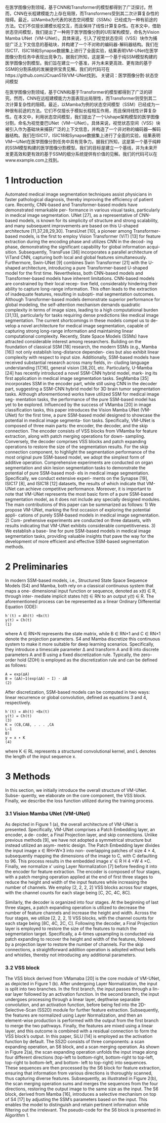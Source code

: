 在医学图像分割领域，基于CNN和Transformer的模型都得到了广泛探讨。然而，CNN在长程建模能力上存在局限，而Transformers受到其二次计算复杂性的阻碍。最近，以Mamba为代表的状态空间模型（SSMs）已经成为一种有前途的方法。它们不仅擅长建模长程交互，而且保持了线性计算复杂性。在本文中，借助状态空间模型，我们提出了一种用于医学图像分割的U形架构模型，命名为Vision Mamba UNet（VM-UNet）。具体来说，引入了视觉状态空间（VSS）块作为捕捉广泛上下文信息的基础块，并构建了一个不对称的编码器-解码器结构。我们在ISIC17、ISIC18和Synapse数据集上进行了全面实验，结果表明VM-UNet在医学图像分割任务中表现出竞争力。据我们所知，这是第一个基于纯SSM模型构建的医学图像分割模型。我们旨在建立一个基准，并为未来更高效、更有效的基于SSM的分割系统的发展提供宝贵见解。我们的代码可在https://github.com/JCruan519/VM-UNet找到。
关键词：医学图像分割·状态空间模型

在医学图像分割领域，基于CNN和基于Transformer的模型都得到了广泛的研究。然而，CNN在远程建模能力方面表现出局限性，而Transformer则受到其二次计算复杂性的阻碍。最近，以Mamba为例的状态空间模型（SSM）已经成为一种很有前途的方法。它们不仅擅长于模拟长程相互作用，而且保持线性计算复杂性。在本文中，利用状态空间模型，我们提出了一个Ushape架构模型的医学图像分割，命名为视觉曼巴UNet（VM—UNet）。具体来说，视觉状态空间（VSS）块被引入作为基础块来捕获广泛的上下文信息，并构造了一个非对称的编码器—解码器结构。我们在ISIC17，ISIC18和Synapse数据集上进行了全面的实验，结果表明VM—UNet在医学图像分割任务中具有竞争力。据我们所知，这是第一个基于纯粹的SSM模型构建的医学图像分割模型。我们的目标是建立一个基线，并为未来开发更高效和更有效的基于SSM的细分系统提供有价值的见解。我们的代码可以在www.example.com上找到。

# 1 Introduction

Automated medical image segmentation techniques assist physicians in faster
pathological diagnosis, thereby improving the efficiency of patient care. Recently,
CNN-based and Transformer-based models have demonstrated remarkable per-
formance in various visual tasks, particularly in medical image segmentation.
UNet [27], as a representative of CNN-based models, is known for its simplicity
of structure and strong scalability, and many subsequent improvements are based
on this U-shaped architecture [11,37,28,29,30]. TransUnet [10], a pioneer among
Transformer-based models, is the first to employ Vision Transformer (ViT) [13]
for feature extraction during the encoding phase and utilizes CNN in the decod-
ing phase, demonstrating the significant capability for global information acqui-
sition. Subsequently, TransFuse [36] incorporates a parallel architecture of ViTand CNN, capturing both local and global features simultaneously. Furthermore,
Swin-UNet [9] combines Swin Transformer [21] with the U-shaped architecture,
introducing a pure Transformer-based U-shaped model for the first time.
Nevertheless, both CNN-based models and Transformer-based models have
inherent limitations. CNN-based models are constrained by their local recep-
tive field, considerably hindering their ability to capture long-range information.
This often leads to the extraction of inadequate features, resulting in subopti-
mal segmentation outcomes. Although Transformer-based models demonstrate
superior performance for global modeling, the self-attention mechanism demands
quadratic complexity in terms of image sizes, leading to a high computational
burden [31,13], particularly for tasks requiring dense predictions like medical
image segmentation. The current shortcomings in these models compel us to de-
velop a novel architecture for medical image segmentation, capable of capturing
strong long-range information and maintaining linear computational complexity.
Recently, State Space Models (SSMs) have attracted considerable interest
among researchers. Building on the foundation of classical SSM [18] research,
the modern SSMs (e.g., Mamba [16]) not only establish long-distance dependen-
cies but also exhibit linear complexity with respect to input size. Additionally,
SSM-based models have received substantial research across many fields, in-
cluding language understanding [17,16], general vision [38,20], etc. Particularly,
U-Mamba [24] has recently introduced a novel SSM-CNN hybrid model, mark-
ing its first application in medical image segmentation tasks. SegMamba [35]
incorporates SSM in the encoder part, while still using CNN in the decoder
part, suggesting a SSM-CNN hybrid model for 3D brain tumor segmentation
tasks. Although aforementioned works have utilized SSM for medical image seg-
mentation tasks, the performance of the pure SSM-based model has yet to be
explored.
Influenced by the success of VMamba [20] in image classification tasks, this
paper introduces the Vision Mamba UNet (VM-UNet) for the first time, a pure
SSM-based model designed to showcase the potential in medical image segmenta-
tion tasks. Specifically, VM-UNet is composed of three main parts: the encoder,
the decoder, and the skip connection. The encoder consists of VSS blocks from
VMamba for feature extraction, along with patch merging operations for down-
sampling. Conversely, the decoder comprises VSS blocks and patch expanding
operations to restore the size of the segmentation results. For the skip connection
component, to highlight the segmentation performance of the most original pure
SSM-based model, we adopt the simplest form of additive operation.
Comprehensive experiments are conducted on organ segmentation and skin
lesion segmentation tasks to demonstrate the potential of pure SSM-based mod-
els in medical image segmentation. Specifically, we conduct extensive experi-
ments on the Synapse [19], ISIC17 [8], and ISIC18 [12] datasets, the results of
which indicate that VM-UNet can achieve competitive performance. Moreover,
it is important to note that VM-UNet represents the most basic form of a pure
SSM-based segmentation model, as it does not include any specially designed
modules.
The main contributions of this paper can be summarized as follows: 1) We
propose VM-UNet, marking the first occasion of exploring the potential appli-
cations of purely SSM-based models in medical image segmentation. 2) Com-
prehensive experiments are conducted on three datasets, with results indicating
that VM-UNet exhibits considerable competitiveness. 3) We establish a base-
line for pure SSM-based models in medical image segmentation tasks, providing
valuable insights that pave the way for the development of more efficient and
effective SSM-based segmentation methods.

# 2 Preliminaries

In modern SSM-based models, i.e., Structured State Space Sequence Models
(S4) and Mamba, both rely on a classical continuous system that maps a one-
dimensional input function or sequence, denoted as x(t) ∈ R, through inter-
mediate implicit states h(t) ∈ RN to an output y(t) ∈ R. The aforementioned
process can be represented as a linear Ordinary Differential Equation (ODE):
```
h′(t) = Ah(t) +Bx(t)
y(t) = Ch(t)
(1)
```
where A ∈ RN×N represents the state matrix, while B ∈ RN×1 and C ∈ RN×1
denote the projection parameters.
S4 and Mamba discretize this continuous system to make it more suitable for
deep learning scenarios. Specifically, they introduce a timescale parameter ∆ and
transform A and B into discrete parameters A and B using a fixed discretization
rule. Typically, the zero-order hold (ZOH) is employed as the discretization rule
and can be defined as follows:
```
A = exp(∆A)
B = (∆A)−1(exp(∆A) − I) · ∆B
(2)
```
After discretization, SSM-based models can be computed in two ways: linear
recurrence or global convolution, defined as equations 3 and 4, respectively.
```
h′(t) = Ah(t) +Bx(t)
y(t) = Ch(t)
(3)
K = (CB,CAB, . . . ,CA
L−1
B)
y = x ∗ K
(4)
```
where K ∈ RL represents a structured convolutional kernel, and L denotes the
length of the input sequence x.

# 3 Methods

In this section, we initially introduce the overall structure of VM-UNet. Subse-
quently, we elaborate on the core component, the VSS block. Finally, we describe
the loss function utilized during the training process.

### 3.1 Vision Mamba UNet (VM-UNet)

As depicted in Figure 1 (a), the overall architecture of VM-UNet is presented.
Specifically, VM-UNet comprises a Patch Embedding layer, an encoder, a de-
coder, a Final Projection layer, and skip connections. Unlike previous methods
[9], we have not adopted a symmetrical structure but instead utilized an asym-
metric design.
The Patch Embedding layer divides the input image x ∈ RH×W×3 into non-
overlapping patches of size 4 × 4, subsequently mapping the dimensions of the
image to C, with C defaulting to 96. This process results in the embedded image
x′ ∈ R
H
4 ×W
4 ×C. Finally, we normalize x′ using Layer Normalization [7] before
feeding it into the encoder for feature extraction. The encoder is composed of
four stages, with a patch merging operation applied at the end of first three
stages to reduce the height and width of the input features while increasing the
number of channels. We employ [2, 2, 2, 2] VSS blocks across four stages, with
the channel counts for each stage being [C, 2C, 4C, 8C].

Similarly, the decoder is organized into four stages. At the beginning of last
three stages, a patch expanding operation is utilized to decrease the number
of feature channels and increase the height and width. Across the four stages,
we utilize [2, 2, 2, 1] VSS blocks, with the channel counts for each stage being
[8C, 4C, 2C, C]. Following the decoder, a Final Projection layer is employed to
restore the size of the features to match the segmentation target. Specifically, a
4-times upsampling is conducted via patch expanding to recover the height and
width of the features, followed by a projection layer to restore the number of
channels.
For the skip connections, a straightforward addition operation is adopted
without bells and whistles, thereby not introducing any additional parameters.

### 3.2 VSS block

The VSS block derived from VMamaba [20] is the core module of VM-UNet,
as depicted in Figure 1 (b). After undergoing Layer Normalization, the input
is split into two branches. In the first branch, the input passes through a lin-
ear layer followed by an activation function. In the second branch, the input
undergoes processing through a linear layer, depthwise separable convolution,
and an activation function, before being fed into the 2D-Selective-Scan (SS2D)
module for further feature extraction. Subsequently, the features are normalized
using Layer Normalization, and then an element-wise production is performed
with the output from the first branch to merge the two pathways. Finally, the
features are mixed using a linear layer, and this outcome is combined with a
residual connection to form the VSS block’s output. In this paper, SiLU [14] is
employed as the activation function by default.
The SS2D consists of three components: a scan expanding operation, an S6
block, and a scan merging operation. As shown in Figure 2(a), the scan expanding
operation unfolds the input image along four different directions (top-left to
bottom-right, bottom-right to top-left, top-right to bottom-left, and bottom-
left to top-right) into sequences. These sequences are then processed by the S6
block for feature extraction, ensuring that information from various directions is
thoroughly scanned, thus capturing diverse features. Subsequently, as illustrated
in Figure 2(b), the scan merging operation sums and merges the sequences from the four directions, restoring the output image to the same size as the input. The
S6 block, derived from Mamba [16], introduces a selective mechanism on top of
S4 [17] by adjusting the SSM’s parameters based on the input. This enables
the model to distinguish and retain pertinent information while filtering out the
irrelevant. The pseudo-code for the S6 block is presented in Algorithm 1.
